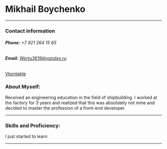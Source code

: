 # **Mikhail Boychenko**
_______________________________________________________________________
### **Contact information**

###### **Phone:** +7 921 264 15 65
###### **Email:** Wertu3619@yandex.ru
[Vkontakte](https://vk.com/john_titor_t)

### **About Myself:**

Received an engineering education in the field of shipbuilding. I worked at the factory for 3 years and realized that this was absolutely not mine and decided to master the profession of a front-end developer.
_______________________________________________________________________

### **Skills and Proficiency:**
I just started to learn
_______________________________________________________________________


